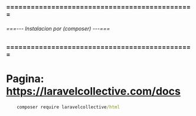 ### ============================================== ###
###### ===--- Instalacion por (composer) ---=== ######
### ============================================== ###

<!-- Para instalarlo debemos ir a la pagina de (Laravel Collective) la cual proporciona varias versiones 
de (Laravel Collective), podemos descargar la mas reciente. -->

# 	Pagina: https://laravelcollective.com/docs

<!-- Para instalar la version mas reciente hasta ahora, (2021), ingresamos el siguiente 
comando en la consola:  -->

```bat
	composer require laravelcollective/html
```

<!-- De esta manera (Laravel Collective) se instalara en nuestro proyecto (Laravel). -->